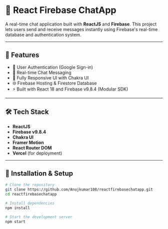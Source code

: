 # 💬 React Firebase ChatApp

A real-time chat application built with **ReactJS** and **Firebase**. This project lets users send and receive messages instantly using Firebase's real-time database and authentication system.

---

## 🚀 Features

- 🔐 User Authentication (Google Sign-in)
- 💬 Real-time Chat Messaging
- 📱 Fully Responsive UI with Chakra UI
- 🌐 Firebase Hosting & Firestore Database
- ⚡ Built with React 18 and Firebase v9.8.4 (Modular SDK)

---

## 🛠️ Tech Stack

- **ReactJS**
- **Firebase v9.8.4**
- **Chakra UI**
- **Framer Motion**
- **React Router DOM**
- **Vercel** (for deployment)

---

## 🔧 Installation & Setup

```bash
# Clone the repository
git clone https://github.com/Anujkumar108/reactfirebasechatapp.git
cd reactfirebasechatapp

# Install dependencies
npm install

# Start the development server
npm start
